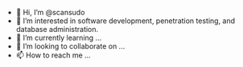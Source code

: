 - 👋 Hi, I’m @scansudo
- 👀 I’m interested in software development, penetration testing, and database administration.
- 🌱 I’m currently learning ...
- 💞️ I’m looking to collaborate on ...
- 📫 How to reach me ...

<!---
scansudo/scansudo is a ✨ special ✨ repository because its `README.md` (this file) appears on your GitHub profile.
You can click the Preview link to take a look at your changes.
--->
